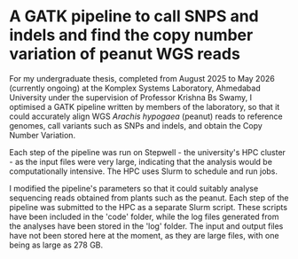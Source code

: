 # A GATK pipeline to call SNPS and indels and find the copy number variation of peanut WGS reads
For my undergraduate thesis, completed from August 2025 to May 2026 (currently ongoing) at the Komplex Systems Laboratory, Ahmedabad University under the supervision of Professor Krishna Bs Swamy, I optimised a GATK pipeline written by members of the laboratory, so that it could accurately align WGS *Arachis hypogaea* (peanut) reads to reference genomes, call variants such as SNPs and indels, and obtain the Copy Number Variation.

Each step of the pipeline was run on Stepwell - the university's HPC cluster - as the input files were very large, indicating that the analysis would be computationally intensive. The HPC uses Slurm to schedule and run jobs.

I modified the pipeline's parameters so that it could suitably analyse sequencing reads obtained from plants such as the peanut. Each step of the pipeline was submitted to the HPC as a separate Slurm script. These scripts have been included in the 'code' folder, while the log files generated from the analyses have been stored in the 'log' folder. The input and output files have not been stored here at the moment, as they are large files, with one being as large as 278 GB. 
